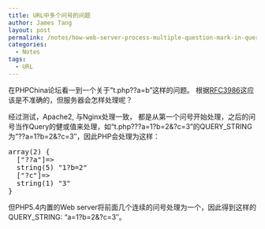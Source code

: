 ```yaml
---
title: URL中多个问号的问题
author: James Tang
layout: post
permalink: /notes/how-web-server-process-multiple-question-mark-in-query/
categories:
  - Notes
tags:
  - URL
---
```

在PHPChina论坛看一到一个关于&#8221;t.php??a=b&#8221;这样的问题。 根据[RFC3986][1]这应该是不准确的，但服务器会怎样处理呢？

经过测试，Apache2, 与Nginx处理一致， 都是从第一个问号开始处理，之后的问号当作Query的健或值来处理，如“t.php???a=1?b=2&?c=3”的QUERY_STRING为&#8221;??a=1?b=2&?c=3&#8243;，因此PHP会处理为这样：

<pre class="brush:plain">array(2) {
  ["??a"]=>
  string(5) "1?b=2"
  ["?c"]=>
  string(1) "3"
}
</pre>

但PHP5.4内置的Web server将前面几个连续的问号处理为一个，因此得到这样的QUERY_STRING: &#8220;a=1?b=2&?c=3&#8243;。

 [1]: http://tools.ietf.org/html/rfc3986#section-3